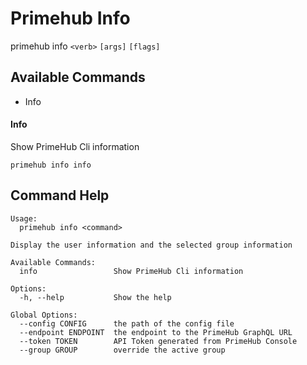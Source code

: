 
# Primehub Info

primehub info `<verb>` `[args]` `[flags]`


## Available Commands

* Info



#### Info

Show PrimeHub Cli information


```
primehub info info
```
 


 


 

## Command Help

```
Usage: 
  primehub info <command>

Display the user information and the selected group information

Available Commands:
  info                 Show PrimeHub Cli information

Options:
  -h, --help           Show the help

Global Options:
  --config CONFIG      the path of the config file
  --endpoint ENDPOINT  the endpoint to the PrimeHub GraphQL URL
  --token TOKEN        API Token generated from PrimeHub Console
  --group GROUP        override the active group

```